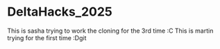 # DeltaHacks_2025
This is sasha trying to work the cloning for the 3rd time :C
This is martin trying for the first time :Dgit 